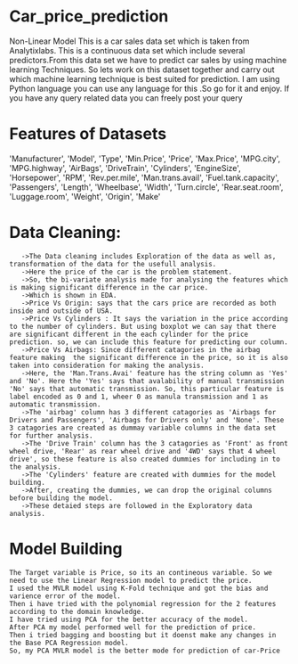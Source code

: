 # Car_price_prediction
Non-Linear Model
This is a car sales data set which is taken from Analytixlabs. This is a continuous data set which include several predictors.From this data set we have to predict car sales by using machine learning Techniques.
So lets work on this dataset together and carry out which machine learning technique is best suited for prediction.
I am using Python language you can use any language for this .So go for it and enjoy.
If you have any query related data you can freely post your query

# Features of Datasets
'Manufacturer', 'Model', 'Type', 'Min.Price', 'Price', 'Max.Price',
       'MPG.city', 'MPG.highway', 'AirBags', 'DriveTrain', 'Cylinders',
       'EngineSize', 'Horsepower', 'RPM', 'Rev.per.mile', 'Man.trans.avail',
       'Fuel.tank.capacity', 'Passengers', 'Length', 'Wheelbase', 'Width',
       'Turn.circle', 'Rear.seat.room', 'Luggage.room', 'Weight', 'Origin',
       'Make'
       
# Data Cleaning:
       ->The Data cleaning includes Exploration of the data as well as, transformation of the data for the usefull analysis.
       ->Here the price of the car is the problem statement.
       ->So, the bi-variate analysis made for analysing the features which is making significant difference in the car price.
       ->Which is shown in EDA.
       ->Price Vs Origin: says that the cars price are recorded as both inside and outside of USA.
       ->Price Vs Cylinders : It says the variation in the price according to the number of cylinders. But using boxplot we can say that there are significant different in the each cylinder for the price prediction. so, we can include this feature for predicting our column.
       ->Price Vs Airbags: Since different catagories in the airbag feature making  the significant difference in the price, so it is also taken into consideration for making the analysis.
       ->Here, the 'Man.Trans.Avai' feature has the string column as 'Yes' and 'No'. Here the 'Yes' says that avalability of manual transmission 'No' says that automatic transmission. So, this particular feature is label encoded as 0 and 1, wheer 0 as manula transmission and 1 as automatic transmission.
       ->The 'airbag' column has 3 different catagories as 'Airbags for Drivers and Passengers', 'Airbags for Drivers only' and 'None'. These 3 catagories are created as dummay variable columns in the data set for further analysis. 
       ->The 'Drive Train' column has the 3 catagories as 'Front' as front wheel drive, 'Rear' as rear wheel drive and '4WD' says that 4 wheel drive', so these feature is also created dummies for including in to the analysis. 
       ->The 'Cylinders' feature are created with dummies for the model building.
       ->After, creating the dummies, we can drop the original columns before building the model. 
       ->These detaied steps are followed in the Exploratory data analysis.
    
# Model Building
    The Target variable is Price, so its an contineous variable. So we need to use the Linear Regression model to predict the price.
    I used the MVLR model using K-Fold technique and got the bias and varience error of the model.
    Then i have tried with the polynomial regression for the 2 features according to the domain knowledge. 
    I have tried using PCA for the better accuracy of the model.
    After PCA my model performed well for the prediction of price.
    Then i tried bagging and boosting but it doenst make any changes in the Base PCA Regression model.
    So, my PCA MVLR model is the better mode for prediction of car-Price
    
       
